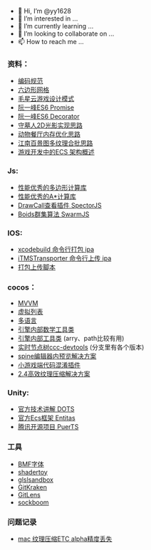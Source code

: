 - 👋 Hi, I’m @yy1628
- 👀 I’m interested in ...
- 🌱 I’m currently learning ...
- 💞️ I’m looking to collaborate on ...
- 📫 How to reach me ...

### 资料：
  - [编码规范](https://docs.cocos.com/creator/manual/zh/scripting/reference/coding-standards.html)
  - [六边形网格](https://blog.csdn.net/qq_33446100/article/details/108622162)
  - [毛星云游戏设计模式](https://blog.csdn.net/poem_qianmo/article/details/53240330)
  - [阮一峰ES6 Promise](https://es6.ruanyifeng.com/#docs/promise)
  - [阮一峰ES6 Decorator](https://es6.ruanyifeng.com/#docs/decorator)
  - [守墓人2D光影实现思路](http://www.gamelook.com.cn/2018/11/342650)
  - [动物餐厅内存优化思路](https://forum.cocos.org/t/topic/79251)
  - [江南百景图多纹理合批思路](https://forum.cocos.org/t/topic/121618)
  - [游戏开发中的ECS 架构概述](https://zhuanlan.zhihu.com/p/30538626)
  
### Js:
  - [性能优秀的多边形计算库](https://github.com/velipso/polybooljs)
  - [性能优秀的A*计算库](https://github.com/bgrins/javascript-astar)
  - [DrawCall查看插件 SpectorJS](https://github.com/BabylonJS/Spector.js)
  - [Boids群集算法 SwarmJS](https://jrhdoty.github.io/SwarmJS/)
  
### IOS:
  - [xcodebuild 命令行打包 ipa](https://blog.csdn.net/feelinghappy/article/details/122460683)
  - [iTMSTransporter 命令行上传 ipa](https://blog.csdn.net/cwf19860527/article/details/121958841)
  - [打包上传脚本](https://github.com/yy1628/yy1628/blob/main/build_ios.sh)
  
### cocos：
  - [MVVM](https://github.com/wsssheep/cocos_creator_mvvm_tools)
  - [虚拟列表](https://github.com/gh-kL/cocoscreator-list)
  - [多语言](https://github.com/ahuangege/creator_i18n)
  - [引擎内部数学工具类](https://github.dev/cocos/cocos-engine/blob/v3.6.0/cocos/core/math/utils.ts#L1)
  - [引擎内部工具类](https://github.dev/cocos/cocos-engine/blob/v3.6.0/cocos/core/utils/index.ts#L1) (arry、path比较有用)
  - [实时节点树ccc-devtools](https://github.com/potato47/ccc-devtools/tree/2d-v2.4) (分支里有各个版本)
  - [spine编辑器内预览解决方案](https://forum.cocos.org/t/topic/101524/7)
  - [小游戏端代码混淆插件](https://forum.cocos.org/t/topic/140251)
  - [2.4高效纹理压缩解决方案](https://github.com/jordiwang/cocos-compress_etc)
  
### Unity:
  - [官方技术讲解 DOTS](https://www.bilibili.com/video/BV18J411t7G8)
  - [官方Ecs框架 Entitas](https://github.com/sschmid/Entitas)
  - [腾讯开源项目 PuerTS](https://github.com/Tencent/puerts)
  
### 工具
  - [BMF字体](https://snowb.org/)
  - [shadertoy](https://www.shadertoy.com/)
  - [glslsandbox](https://glslsandbox.com/)
  - [GitKraken](https://zhuanlan.zhihu.com/p/98960725)
  - [GitLens](https://zhuanlan.zhihu.com/p/363064231)
  - [sockboom](https://sockboom.bar/)

### 问题记录
  - [mac 纹理压缩ETC alpha精度丢失](https://forum.cocos.org/t/ios-etc-mac/88456/13)
  
<!---
yy1628/yy1628 is a ✨ special ✨ repository because its `README.md` (this file) appears on your GitHub profile.
You can click the Preview link to take a look at your changes.
--->
